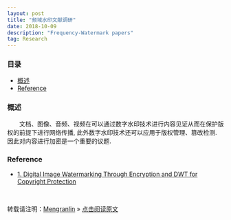 ```yaml
---
layout: post
title: "频域水印文献调研"
date: 2018-10-09
description: "Frequency-Watermark papers"
tag: Research
---
```


### 目录

* [概述](#abstract)
* [Reference](#ref)

### <a name="abstract"></a>概述

&emsp;&emsp;文档、图像、音频、视频在可以通过数字水印技术进行内容见证从而在保护版权的前提下进行网络传播, 此外数字水印技术还可以应用于版权管理、篡改检测. 因此对内容进行加密是一个重要的议题. 


### <a name="ref"></a>Reference

- [1. Digital Image Watermarking Through Encryption and DWT for Copyright Protection](https://rd.springer.com/chapter/10.1007/978-981-10-8863-6_19)

<br>

转载请注明：[Mengranlin](https://lmrshare.github.io) » [点击阅读原文](https://lmrshare.github.io/2015/09/iOS9_Note/)
